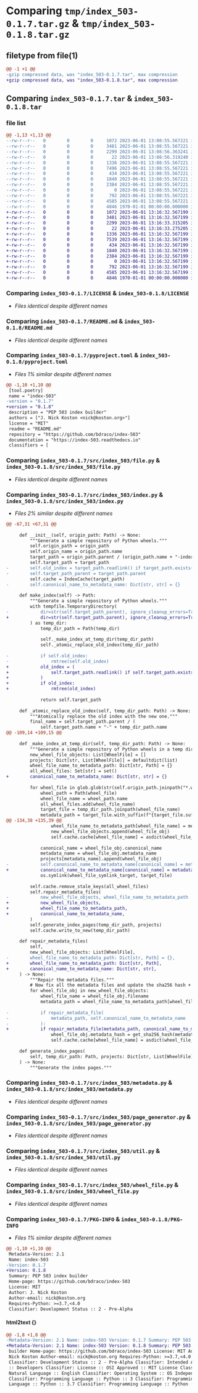 # Comparing `tmp/index_503-0.1.7.tar.gz` & `tmp/index_503-0.1.8.tar.gz`

## filetype from file(1)

```diff
@@ -1 +1 @@
-gzip compressed data, was "index_503-0.1.7.tar", max compression
+gzip compressed data, was "index_503-0.1.8.tar", max compression
```

## Comparing `index_503-0.1.7.tar` & `index_503-0.1.8.tar`

### file list

```diff
@@ -1,13 +1,13 @@
--rw-r--r--   0        0        0     1072 2023-06-01 13:08:55.567221 index_503-0.1.7/LICENSE
--rw-r--r--   0        0        0     3481 2023-06-01 13:08:55.567221 index_503-0.1.7/README.md
--rw-r--r--   0        0        0     2299 2023-06-01 13:08:56.363241 index_503-0.1.7/pyproject.toml
--rw-r--r--   0        0        0       22 2023-06-01 13:08:56.319240 index_503-0.1.7/src/index_503/__init__.py
--rw-r--r--   0        0        0     1336 2023-06-01 13:08:55.567221 index_503-0.1.7/src/index_503/file.py
--rw-r--r--   0        0        0     7496 2023-06-01 13:08:55.567221 index_503-0.1.7/src/index_503/index.py
--rw-r--r--   0        0        0      434 2023-06-01 13:08:55.567221 index_503-0.1.7/src/index_503/main.py
--rw-r--r--   0        0        0     1840 2023-06-01 13:08:55.567221 index_503-0.1.7/src/index_503/metadata.py
--rw-r--r--   0        0        0     2384 2023-06-01 13:08:55.567221 index_503-0.1.7/src/index_503/page_generator.py
--rw-r--r--   0        0        0        0 2023-06-01 13:08:55.567221 index_503-0.1.7/src/index_503/py.typed
--rw-r--r--   0        0        0      792 2023-06-01 13:08:55.567221 index_503-0.1.7/src/index_503/util.py
--rw-r--r--   0        0        0     4585 2023-06-01 13:08:55.567221 index_503-0.1.7/src/index_503/wheel_file.py
--rw-r--r--   0        0        0     4846 1970-01-01 00:00:00.000000 index_503-0.1.7/PKG-INFO
+-rw-r--r--   0        0        0     1072 2023-06-01 13:16:32.567199 index_503-0.1.8/LICENSE
+-rw-r--r--   0        0        0     3481 2023-06-01 13:16:32.567199 index_503-0.1.8/README.md
+-rw-r--r--   0        0        0     2299 2023-06-01 13:16:33.315205 index_503-0.1.8/pyproject.toml
+-rw-r--r--   0        0        0       22 2023-06-01 13:16:33.275205 index_503-0.1.8/src/index_503/__init__.py
+-rw-r--r--   0        0        0     1336 2023-06-01 13:16:32.567199 index_503-0.1.8/src/index_503/file.py
+-rw-r--r--   0        0        0     7539 2023-06-01 13:16:32.567199 index_503-0.1.8/src/index_503/index.py
+-rw-r--r--   0        0        0      434 2023-06-01 13:16:32.567199 index_503-0.1.8/src/index_503/main.py
+-rw-r--r--   0        0        0     1840 2023-06-01 13:16:32.567199 index_503-0.1.8/src/index_503/metadata.py
+-rw-r--r--   0        0        0     2384 2023-06-01 13:16:32.567199 index_503-0.1.8/src/index_503/page_generator.py
+-rw-r--r--   0        0        0        0 2023-06-01 13:16:32.567199 index_503-0.1.8/src/index_503/py.typed
+-rw-r--r--   0        0        0      792 2023-06-01 13:16:32.567199 index_503-0.1.8/src/index_503/util.py
+-rw-r--r--   0        0        0     4585 2023-06-01 13:16:32.567199 index_503-0.1.8/src/index_503/wheel_file.py
+-rw-r--r--   0        0        0     4846 1970-01-01 00:00:00.000000 index_503-0.1.8/PKG-INFO
```

### Comparing `index_503-0.1.7/LICENSE` & `index_503-0.1.8/LICENSE`

 * *Files identical despite different names*

### Comparing `index_503-0.1.7/README.md` & `index_503-0.1.8/README.md`

 * *Files identical despite different names*

### Comparing `index_503-0.1.7/pyproject.toml` & `index_503-0.1.8/pyproject.toml`

 * *Files 1% similar despite different names*

```diff
@@ -1,10 +1,10 @@
 [tool.poetry]
 name = "index-503"
-version = "0.1.7"
+version = "0.1.8"
 description = "PEP 503 index builder"
 authors = ["J. Nick Koston <nick@koston.org>"]
 license = "MIT"
 readme = "README.md"
 repository = "https://github.com/bdraco/index-503"
 documentation = "https://index-503.readthedocs.io"
 classifiers = [
```

### Comparing `index_503-0.1.7/src/index_503/file.py` & `index_503-0.1.8/src/index_503/file.py`

 * *Files identical despite different names*

### Comparing `index_503-0.1.7/src/index_503/index.py` & `index_503-0.1.8/src/index_503/index.py`

 * *Files 2% similar despite different names*

```diff
@@ -67,31 +67,31 @@
 
     def __init__(self, origin_path: Path) -> None:
         """Generate a simple repository of Python wheels."""
         self.origin_path = origin_path
         self.origin_name = origin_path.name
         target_path = origin_path.parent / (origin_path.name + "-index")
         self.target_path = target_path
-        self.old_index = target_path.readlink() if target_path.exists() else None
-        self.target_path_parent = target_path.parent
         self.cache = IndexCache(target_path)
-        self.canonical_name_to_metadata_name: Dict[str, str] = {}
 
     def make_index(self) -> Path:
         """Generate a simple repository of Python wheels."""
         with tempfile.TemporaryDirectory(
-            dir=str(self.target_path_parent), ignore_cleanup_errors=True
+            dir=str(self.target_path.parent), ignore_cleanup_errors=True
         ) as temp_dir:
             temp_dir_path = Path(temp_dir)
 
             self._make_index_at_temp_dir(temp_dir_path)
             self._atomic_replace_old_index(temp_dir_path)
 
-            if self.old_index:
-                rmtree(self.old_index)
+            old_index = (
+                self.target_path.readlink() if self.target_path.exists() else None
+            )
+            if old_index:
+                rmtree(old_index)
 
             return self.target_path
 
     def _atomic_replace_old_index(self, temp_dir_path: Path) -> None:
         """Atomically replace the old index with the new one."""
         final_name = self.target_path.parent / (
             self.target_path.name + "-" + temp_dir_path.name
@@ -109,14 +109,15 @@
 
     def _make_index_at_temp_dir(self, temp_dir_path: Path) -> None:
         """Generate a simple repository of Python wheels in a temp dir."""
         new_wheel_file_objects: List[WheelFile] = []
         projects: Dict[str, List[WheelFile]] = defaultdict(list)
         wheel_file_name_to_metadata_path: Dict[str, Path] = {}
         all_wheel_files: Set[str] = set()
+        canonical_name_to_metadata_name: Dict[str, str] = {}
 
         for wheel_file in glob.glob(str(self.origin_path.joinpath("*.whl"))):
             wheel_path = Path(wheel_file)
             wheel_file_name = wheel_path.name
             all_wheel_files.add(wheel_file_name)
             target_file = temp_dir_path.joinpath(wheel_file_name)
             metadata_path = target_file.with_suffix(f"{target_file.suffix}.metadata")
@@ -134,38 +135,39 @@
                 wheel_file_name_to_metadata_path[wheel_file_name] = metadata_path
                 new_wheel_file_objects.append(wheel_file_obj)
                 self.cache.cache[wheel_file_name] = asdict(wheel_file_obj)
 
             canonical_name = wheel_file_obj.canonical_name
             metadata_name = wheel_file_obj.metadata_name
             projects[metadata_name].append(wheel_file_obj)
-            self.canonical_name_to_metadata_name[canonical_name] = metadata_name
+            canonical_name_to_metadata_name[canonical_name] = metadata_name
             os.symlink(wheel_file_symlink_target, target_file)
 
         self.cache.remove_stale_keys(all_wheel_files)
         self.repair_metadata_files(
-            new_wheel_file_objects, wheel_file_name_to_metadata_path
+            new_wheel_file_objects,
+            wheel_file_name_to_metadata_path,
+            canonical_name_to_metadata_name,
         )
         self.generate_index_pages(temp_dir_path, projects)
         self.cache.write_to_new(temp_dir_path)
 
     def repair_metadata_files(
         self,
         new_wheel_file_objects: List[WheelFile],
-        wheel_file_name_to_metadata_path: Dict[str, Path] = {},
+        wheel_file_name_to_metadata_path: Dict[str, Path],
+        canonical_name_to_metadata_name: Dict[str, str],
     ) -> None:
         """Repair the metadata files."""
         # Now fix all the metadata files and update the sha256 hash + cache
         for wheel_file_obj in new_wheel_file_objects:
             wheel_file_name = wheel_file_obj.filename
             metadata_path = wheel_file_name_to_metadata_path[wheel_file_name]
 
-            if repair_metadata_file(
-                metadata_path, self.canonical_name_to_metadata_name
-            ):
+            if repair_metadata_file(metadata_path, canonical_name_to_metadata_name):
                 wheel_file_obj.metadata_hash = get_sha256_hash(metadata_path)
                 self.cache.cache[wheel_file_name] = asdict(wheel_file_obj)
 
     def generate_index_pages(
         self, temp_dir_path: Path, projects: Dict[str, List[WheelFile]]
     ) -> None:
         """Generate the index pages."""
```

### Comparing `index_503-0.1.7/src/index_503/metadata.py` & `index_503-0.1.8/src/index_503/metadata.py`

 * *Files identical despite different names*

### Comparing `index_503-0.1.7/src/index_503/page_generator.py` & `index_503-0.1.8/src/index_503/page_generator.py`

 * *Files identical despite different names*

### Comparing `index_503-0.1.7/src/index_503/util.py` & `index_503-0.1.8/src/index_503/util.py`

 * *Files identical despite different names*

### Comparing `index_503-0.1.7/src/index_503/wheel_file.py` & `index_503-0.1.8/src/index_503/wheel_file.py`

 * *Files identical despite different names*

### Comparing `index_503-0.1.7/PKG-INFO` & `index_503-0.1.8/PKG-INFO`

 * *Files 1% similar despite different names*

```diff
@@ -1,10 +1,10 @@
 Metadata-Version: 2.1
 Name: index-503
-Version: 0.1.7
+Version: 0.1.8
 Summary: PEP 503 index builder
 Home-page: https://github.com/bdraco/index-503
 License: MIT
 Author: J. Nick Koston
 Author-email: nick@koston.org
 Requires-Python: >=3.7,<4.0
 Classifier: Development Status :: 2 - Pre-Alpha
```

#### html2text {}

```diff
@@ -1,8 +1,8 @@
-Metadata-Version: 2.1 Name: index-503 Version: 0.1.7 Summary: PEP 503 index
+Metadata-Version: 2.1 Name: index-503 Version: 0.1.8 Summary: PEP 503 index
 builder Home-page: https://github.com/bdraco/index-503 License: MIT Author: J.
 Nick Koston Author-email: nick@koston.org Requires-Python: >=3.7,<4.0
 Classifier: Development Status :: 2 - Pre-Alpha Classifier: Intended Audience
 :: Developers Classifier: License :: OSI Approved :: MIT License Classifier:
 Natural Language :: English Classifier: Operating System :: OS Independent
 Classifier: Programming Language :: Python :: 3 Classifier: Programming
 Language :: Python :: 3.7 Classifier: Programming Language :: Python :: 3.8
```

